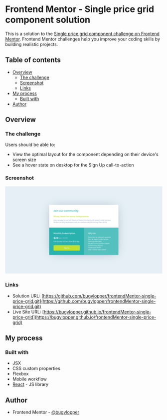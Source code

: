 # Frontend Mentor - Single price grid component solution

This is a solution to the [Single price grid component challenge on Frontend Mentor](https://www.frontendmentor.io/challenges/single-price-grid-component-5ce41129d0ff452fec5abbbc). Frontend Mentor challenges help you improve your coding skills by building realistic projects. 

## Table of contents

- [Overview](#overview)
  - [The challenge](#the-challenge)
  - [Screenshot](#screenshot)
  - [Links](#links)
- [My process](#my-process)
  - [Built with](#built-with)
- [Author](#author)


## Overview

### The challenge

Users should be able to:

- View the optimal layout for the component depending on their device's screen size
- See a hover state on desktop for the Sign Up call-to-action

### Screenshot

![./Screenshot.png](./Screenshot.png)

### Links

- Solution URL: [https://github.com/bugvlopper/frontendMentor-single-price-grid.git](https://github.com/bugvlopper/frontendMentor-single-price-grid.git)
- Live Site URL: [https://bugvlopper.github.io/frontendMentor-single-price-grid](https://bugvlopper.github.io/frontendMentor-single-price-grid)

## My process

### Built with

- JSX
- CSS custom properties
- Flexbox
- Mobile workflow
- [React](https://reactjs.org/) - JS library


## Author

- Frontend Mentor - [@bugvlopper](https://www.frontendmentor.io/profile/bugvlopper)

